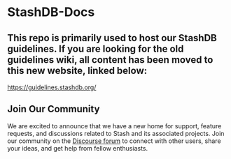 # StashDB-Docs

## This repo is primarily used to host our StashDB guidelines. If you are looking for the old guidelines wiki, all content has been moved to this new website, linked below:
https://guidelines.stashdb.org/

## Join Our Community

We are excited to announce that we have a new home for support, feature requests, and discussions related to Stash and its associated projects. Join our community on the [Discourse forum](https://discourse.stashapp.cc) to connect with other users, share your ideas, and get help from fellow enthusiasts.
